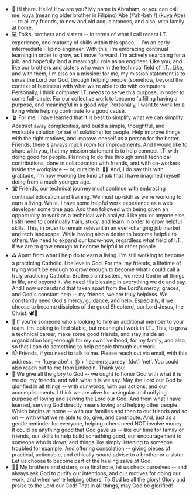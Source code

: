 - 👋  Hi there. Hello! How are you? My name is Abraham, or you can call me, kuya (meaning older brother in Filipino) Abe (/'ah-beh'/) (kuya Abe) -- to all my friends, to new and old acquaintances, and also, with family at home.
- 💻  Folks, brothers and sisters -- in terms of what I call recent I.T. experience, and maturity of skills within this space -- I'm an early-intermediate Filipino engineer. With this, I'm embracing continual learning in order to grow, as I move forward. I'm actively searching for a job, and hopefully land a meaningful role as an engineer. Like you, and like our brothers and sisters who work in the technical field of I.T.. Like, and with them, I'm also on a mission: for me, my mission statement is to serve the Lord our God, through helping people (somehow, beyond the context of business) with what we're able to do with computers. Personally, I think computer I.T. needs to serve this purpose, in order to come full-circle. For our collective work to become fulfilling having a purpose, and meaningful in a good way. Personally, I want to work for a living while helping contribute to a good cause.
- 🪴 For me, I have learned that it is best to simplify what we can simplify. Abstract away complexities, and build a simple, thoughtful, and workable solution (or set of solutions) for people. Help improve things with the right motives, and improve oneself as a person for the better. Friends, there's always much room for improvements. And I would like to share with you, that my mission statement is to help connect I.T. with doing good for people. Planning to do this through small technical contributions, done in collaboration with friends, and with co-workers inside the workplace -- or, outside it. 👷‍♂️ And, I do say this with gratitude, I'm now working the kind of job that I have imagined myself doing from a much younger age.
- 🛣️ Friends, our technical journey must continue with embracing continual education and training. We must up-skill as we're working to earn a living. While, I have some helpful work experience as a web developer some time ago. And then followed with being given an opportunity to work as a technical web analyst. Like you or anyone else, I still need to continually train, study, and learn in order to grow helpful skills. This, in order to remain relevant in an ever-changing job market and tech landscape. While having also a desire to become helpful to others. We need to expand our know-how, regardless what field of I.T., if we are to grow enough to become helpful to other people.
- ⛪ Apart from what I help do to earn a living. I'm still working to become a practicing Catholic. I believe in God. For me, my friends, a lifetime of trying won't be enough to grow enough to become what I could call a truly practicing Catholic. Brothers and sisters, we need God in all things in life, and beyond it. We need His blessing in everything we do and say. And I now understand that taken apart from the Lord's mercy, graces, and God's constant help -- my friends, we are truly helpless. We constantly need God's mercy, guidance, and help. Especially, if we choose to become disciples of the good Shepherd, our Lord Jesus, the Christ. 🕊🐑
- 💞️ If you're someone who's looking to hire an additional member to your team. I’m looking to find stable, but meaningful work in I.T.. This, to grow a technical career, make some good friends, and stay inside an organization long-enough for my own livelihood, for my family, and also, so that I can do something to help people through our work.
- 📫 Friends, if you need to talk to me. Please reach out via email, with this address: --> 'kuya-abe' + @ + 'learnersjourney' (dot) 'net'. You could also reach out to me from LinkedIn. Thank you!
- 🌅 We give all the glory to God -- we ought to honor God with what it is we do, my friends, and with what it is we say. May the Lord our God be glorified in all things -- with our words, with our actions, and our accomplishments. I think we are alive for a singular and unifying purpose of loving and serving the Lord our God. And from what I have learned, serving God directly means loving and helping other people. Which begins at home -- with our families and then to our friends and so on -- with what we're able to do, give, and contribute. And, just as a gentle reminder for everyone, helping others need NOT involve money. It could be anything good that God gave us -- like our time for family or friends, our skills to help build something good, our encouragement to someone who is down, and things like simply listening to someone troubled for example. And offering consolation -- giving pieces of practical, actionable, and ethically-sound advise to a brother or a sister. Let us choose to become part of the healing salve of God.
- 🤲🏼 My brothers and sisters, one final note, let us check ourselves -- and always ask God to purify our intentions, and our motives for doing our work, and when we're helping others. To God be all the glory! Glory and praise to the Lord our God! That in all things, may God be glorified!

<!---
abormate/abormate is a ✨ special ✨ repository because its `README.md` (this file) appears on your GitHub profile.
You can click the Preview link to take a look at your changes.
--->

